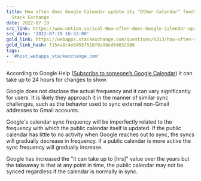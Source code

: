 ```yaml
---
title: How often does Google Calendar update its "Other Calendar" feeds? - Web Applications
  Stack Exchange
date: 2022-07-19
src_link: https://www.notion.so/ical-How-often-does-Google-Calendar-update-its-Other-Calendar-feeds-Web-Applications-Stack-Ex-7b8f66140e644c4bae9568f9d01dfc02
src_date: '2022-07-19 16:33:00'
gold_link: https://webapps.stackexchange.com/questions/6313/how-often-does-google-calendar-update-its-other-calendar-feeds
gold_link_hash: f154a8c4e6455f518f0a98ed64632986
tags:
- '#host_webapps_stackexchange_com'
---
```



According to Google Help ([Subscribe to someone’s Google Calendar](https://support.google.com/calendar/answer/37100?hl=en&co=GENIE.Platform%3DDesktop&sjid=5897019490647847645-NA#:%7E:text=Use%20a%20link%20to%20add%20a%20public%20calendar)) it can take up to 24 hours for changes to show.


Google does not disclose the actual frequency and it can vary significantly for users. It is likely they approach it in the manner of similar sync challenges, such as the behavior used to sync external non-Gmail addresses to Gmail accounts.


Google's calendar sync frequency will be imperfectly related to the frequency with which the public calendar itself is updated. If the public calendar has little to no activity when Google reaches out to sync, the syncs will gradually decrease in frequency. If a public calendar is more active the sync frequency will gradually increase.


Google has increased the "it can take up to [hrs]" value over the years but the takeaway is that at any point in time, the public calendar may not be synced regardless if the calendar is normally in sync.